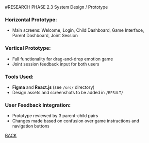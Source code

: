 #RESEARCH PHASE 2.3 System Design / Prototype

### Horizontal Prototype:
- Main screens: Welcome, Login, Child Dashboard, Game Interface, Parent Dashboard, Joint Session

### Vertical Prototype:
- Full functionality for drag-and-drop emotion game
- Joint session feedback input for both users

### Tools Used:
- **Figma** and **React.js** (see `/src/` directory)
- Design assets and screenshots to be added in `/RESULT/`

### User Feedback Integration:
- Prototype reviewed by 3 parent-child pairs
- Changes made based on confusion over game instructions and navigation buttons

[BACK](./PMENU.md)
